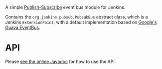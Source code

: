 A simple [Publish-Subscribe](http://www.enterpriseintegrationpatterns.com/patterns/messaging/PublishSubscribeChannel.html) event bus module for Jenkins.

Contains the `org.jenkins.pubsub.PubsubBus` abstract class, which is a Jenkins `ExtensionPoint`, with a default
implementation based on [Google's Guava EventBus](https://github.com/google/guava/wiki/EventBusExplained).

# API

Please [see the online Javadoc](http://tfennelly.github.io/jenkins-pubsub-bus-module/) for how to use the API.